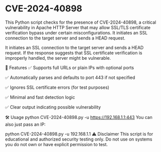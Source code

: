 # CVE-2024-40898
This Python script checks for the presence of CVE-2024-40898, a critical vulnerability in Apache HTTP Server that may allow SSL/TLS certificate verification bypass under certain misconfigurations.  It initiates an SSL connection to the target server and sends a HEAD request.

It initiates an SSL connection to the target server and sends a HEAD request. If the response suggests that SSL certificate verification is improperly handled, the server might be vulnerable.

🚀 Features
✅ Supports full URLs or plain IPs with optional ports

✅ Automatically parses and defaults to port 443 if not specified

✅ Ignores SSL certificate errors (for test purposes)

✅ Minimal and fast detection logic

✅ Clear output indicating possible vulnerability

🛠 Usage
python CVE-2024-40898.py -u https://192.168.1.1:443
You can also just pass an IP:

python CVE-2024-40898.py -u 192.168.1.1
⚠️ Disclaimer
This script is for educational and authorized security testing only. Do not use on systems you do not own or have explicit permission to test.

